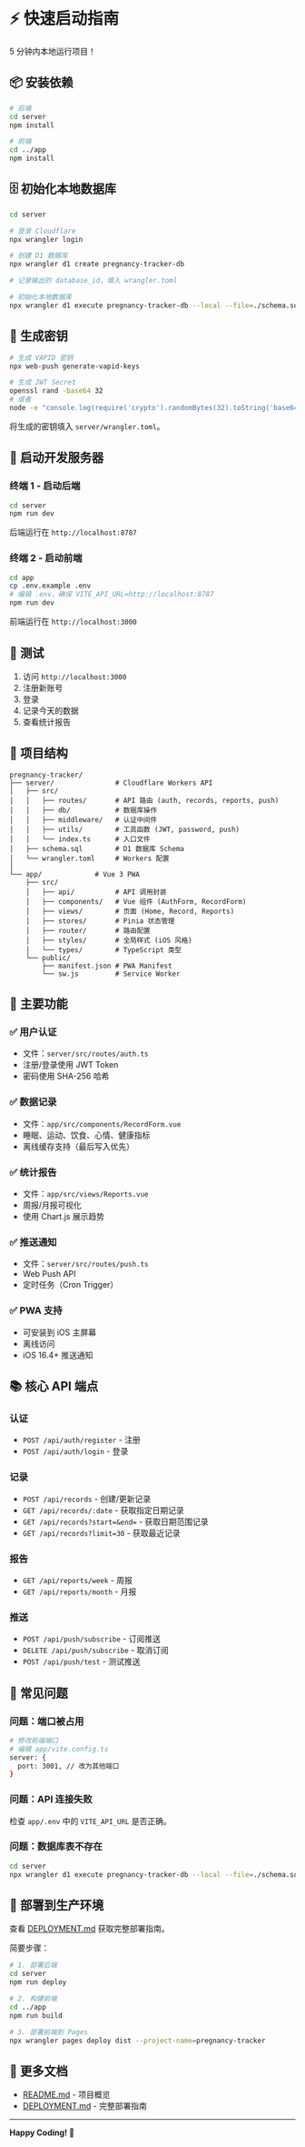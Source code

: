 # ⚡ 快速启动指南

5 分钟内本地运行项目！

## 📦 安装依赖

```bash
# 后端
cd server
npm install

# 前端
cd ../app
npm install
```

## 🗄️ 初始化本地数据库

```bash
cd server

# 登录 Cloudflare
npx wrangler login

# 创建 D1 数据库
npx wrangler d1 create pregnancy-tracker-db

# 记录输出的 database_id，填入 wrangler.toml

# 初始化本地数据库
npx wrangler d1 execute pregnancy-tracker-db --local --file=./schema.sql
```

## 🔑 生成密钥

```bash
# 生成 VAPID 密钥
npx web-push generate-vapid-keys

# 生成 JWT Secret
openssl rand -base64 32
# 或者
node -e "console.log(require('crypto').randomBytes(32).toString('base64'))"
```

将生成的密钥填入 `server/wrangler.toml`。

## 🚀 启动开发服务器

### 终端 1 - 启动后端

```bash
cd server
npm run dev
```

后端运行在 `http://localhost:8787`

### 终端 2 - 启动前端

```bash
cd app
cp .env.example .env
# 编辑 .env，确保 VITE_API_URL=http://localhost:8787
npm run dev
```

前端运行在 `http://localhost:3000`

## 🧪 测试

1. 访问 `http://localhost:3000`
2. 注册新账号
3. 登录
4. 记录今天的数据
5. 查看统计报告

## 📁 项目结构

```
pregnancy-tracker/
├── server/               # Cloudflare Workers API
│   ├── src/
│   │   ├── routes/       # API 路由 (auth, records, reports, push)
│   │   ├── db/           # 数据库操作
│   │   ├── middleware/   # 认证中间件
│   │   ├── utils/        # 工具函数 (JWT, password, push)
│   │   └── index.ts      # 入口文件
│   ├── schema.sql        # D1 数据库 Schema
│   └── wrangler.toml     # Workers 配置
│
└── app/             # Vue 3 PWA
    ├── src/
    │   ├── api/          # API 调用封装
    │   ├── components/   # Vue 组件 (AuthForm, RecordForm)
    │   ├── views/        # 页面 (Home, Record, Reports)
    │   ├── stores/       # Pinia 状态管理
    │   ├── router/       # 路由配置
    │   ├── styles/       # 全局样式 (iOS 风格)
    │   └── types/        # TypeScript 类型
    └── public/
        ├── manifest.json # PWA Manifest
        └── sw.js         # Service Worker
```

## 🎨 主要功能

### ✅ 用户认证
- 文件：`server/src/routes/auth.ts`
- 注册/登录使用 JWT Token
- 密码使用 SHA-256 哈希

### ✅ 数据记录
- 文件：`app/src/components/RecordForm.vue`
- 睡眠、运动、饮食、心情、健康指标
- 离线缓存支持（最后写入优先）

### ✅ 统计报告
- 文件：`app/src/views/Reports.vue`
- 周报/月报可视化
- 使用 Chart.js 展示趋势

### ✅ 推送通知
- 文件：`server/src/routes/push.ts`
- Web Push API
- 定时任务（Cron Trigger）

### ✅ PWA 支持
- 可安装到 iOS 主屏幕
- 离线访问
- iOS 16.4+ 推送通知

## 📚 核心 API 端点

### 认证
- `POST /api/auth/register` - 注册
- `POST /api/auth/login` - 登录

### 记录
- `POST /api/records` - 创建/更新记录
- `GET /api/records/:date` - 获取指定日期记录
- `GET /api/records?start=&end=` - 获取日期范围记录
- `GET /api/records?limit=30` - 获取最近记录

### 报告
- `GET /api/reports/week` - 周报
- `GET /api/reports/month` - 月报

### 推送
- `POST /api/push/subscribe` - 订阅推送
- `DELETE /api/push/subscribe` - 取消订阅
- `POST /api/push/test` - 测试推送

## 🐛 常见问题

### 问题：端口被占用

```bash
# 修改前端端口
# 编辑 app/vite.config.ts
server: {
  port: 3001, // 改为其他端口
}
```

### 问题：API 连接失败

检查 `app/.env` 中的 `VITE_API_URL` 是否正确。

### 问题：数据库表不存在

```bash
cd server
npx wrangler d1 execute pregnancy-tracker-db --local --file=./schema.sql
```

## 🚢 部署到生产环境

查看 [DEPLOYMENT.md](./DEPLOYMENT.md) 获取完整部署指南。

简要步骤：

```bash
# 1. 部署后端
cd server
npm run deploy

# 2. 构建前端
cd ../app
npm run build

# 3. 部署前端到 Pages
npx wrangler pages deploy dist --project-name=pregnancy-tracker
```

## 📖 更多文档

- [README.md](./README.md) - 项目概览
- [DEPLOYMENT.md](./DEPLOYMENT.md) - 完整部署指南

---

**Happy Coding! 🎉**
